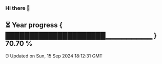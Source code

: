 ### Hi there 👋
⏳ Year progress { █████████████████████▁▁▁▁▁▁▁▁▁ } 70.70 %
---
⏰ Updated on Sun, 15 Sep 2024 18:12:31 GMT

